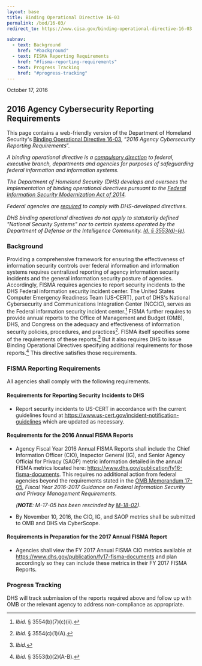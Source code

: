 ```yaml
---
layout: base
title: Binding Operational Directive 16-03
permalink: /bod/16-03/
redirect_to: https://www.cisa.gov/binding-operational-directive-16-03

subnav:
  - text: Background
    href: "#background"
  - text: FISMA Reporting Requirements
    href: "#fisma-reporting-requirements"
  - text: Progress Tracking
    href: "#progress-tracking"
---
```

October 17, 2016

## 2016 Agency Cybersecurity Reporting Requirements
This page contains a web-friendly version of the Department of Homeland Security's [Binding Operational Directive 16-03](/assets/report/bod-16-03.pdf), “_2016 Agency Cybersecurity Reporting Requirements_”.

*A binding operational directive is a [compulsory direction](https://www.congress.gov/113/plaws/publ283/PLAW-113publ283.pdf#page=2) to federal, executive branch, departments and agencies for purposes of safeguarding federal information and information systems.*

*The Department of Homeland Security (DHS) develops and oversees the implementation of binding operational directives pursuant to the [Federal Information Security Modernization Act of 2014](https://www.congress.gov/113/plaws/publ283/PLAW-113publ283.pdf#page=3).*

*Federal agencies are [required](https://www.congress.gov/113/plaws/publ283/PLAW-113publ283.pdf#page=6) to comply with DHS-developed directives.*

*DHS binding operational directives do not apply to statutorily defined "National Security Systems" nor to certain systems operated by the Department of Defense or the Intelligence Community. [Id. § 3553(d)-(e)](https://www.congress.gov/113/plaws/publ283/PLAW-113publ283.pdf#page=5).*


### Background

Providing a comprehensive framework for ensuring the effectiveness of
information security controls over federal information and information
systems requires centralized reporting of agency information security
incidents and the general information security posture of agencies.
Accordingly, FISMA requires agencies to report security incidents to the
DHS Federal information security incident center. The United States Computer Emergency Readiness Team (US-CERT), part of
DHS's National Cybersecurity and Communications Integration Center
(NCCIC), serves as the Federal information security incident center.[^2] FISMA
further requires to provide annual reports to the Office of Management and
Budget (OMB), DHS, and Congress on the adequacy and effectiveness of
information security policies, procedures, and practices[^3]. FISMA
itself specifies some of the requirements of these reports.[^4] But it
also requires DHS to issue Binding Operational Directives specifying
additional requirements for those reports.[^5] This directive satisfies
those requirements.

### FISMA Reporting Requirements

All agencies shall comply with the following requirements.

#### Requirements for Reporting Security Incidents to DHS

-   Report security incidents to US-CERT in accordance with the current
    guidelines found at <https://www.us-cert.gov/incident-notification-guidelines> which are updated as necessary.

#### Requirements for the 2016 Annual FISMA Reports

-   Agency Fiscal Year 2016 Annual FISMA Reports shall include the Chief
    Information Officer (CIO), Inspector General (IG), and Senior Agency
    Official for Privacy (SAOP) metric information detailed in the
    annual FISMA metrics located here:
    <https://www.dhs.gov/publication/fy16-fisma-documents>. This requires
    no additional action from federal agencies beyond the requirements
    stated in the [OMB Memorandum 17-05](https://www.whitehouse.gov/sites/whitehouse.gov/files/omb/memoranda/2017/m-17-05.pdf), *Fiscal Year 2016-2017 Guidance on
    Federal Information Security and Privacy Management Requirements.*

      _(**NOTE**: M-17-05 has been rescinded by [M-18-02](https://www.whitehouse.gov/sites/whitehouse.gov/files/omb/memoranda/2017/M-18-02%20%28final%29.pdf))_.

-   By November 10, 2016, the CIO, IG, and SAOP metrics shall be
    submitted to OMB and DHS via CyberScope.

#### Requirements in Preparation for the 2017 Annual FISMA Report

-   Agencies shall view the FY 2017 Annual FISMA CIO metrics available
    at <https://www.dhs.gov/publication/fy17-fisma-documents> and plan
    accordingly so they can include these metrics in their FY 2017 FISMA
    Reports.

### Progress Tracking

DHS will track submission of the reports required above and follow up
with OMB or the relevant agency to address non-compliance as
appropriate.


[^1]: *See* 44 U.S.C. §§ 3552(b)(1), 3553(b)(2), 3554(a)(1)(B)(ii).

[^2]: *Ibid.* § 3554(b)(7)(c)(ii).

[^3]: *Ibid.* § 3554(c)(1)(A).

[^4]: *Ibid.*

[^5]: *Ibid.* § 3553(b)(2)(A-B).
